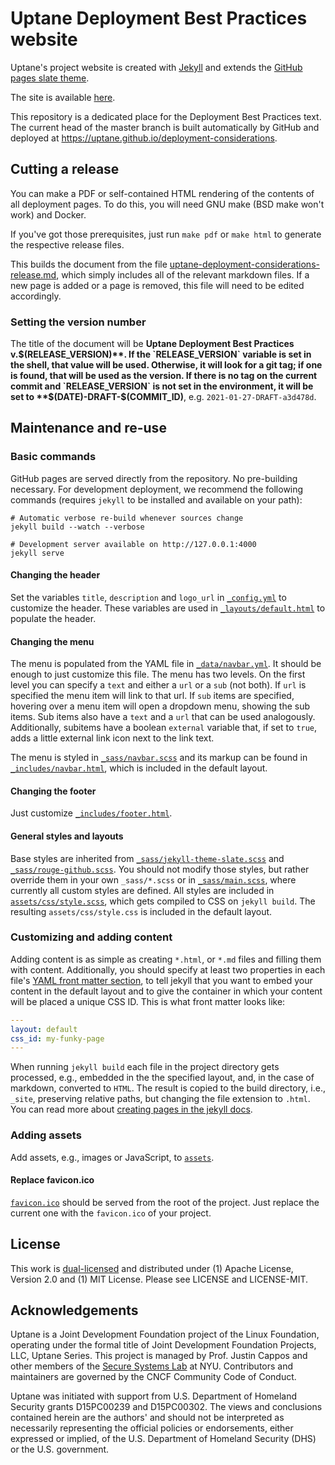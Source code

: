 # Uptane Deployment Best Practices website

Uptane's project website is created with [Jekyll](https://jekyllrb.com) and extends
the [GitHub pages slate theme](https://github.com/pages-themes/slate).

The site is available [here](https://uptane.github.io/).

This repository is a dedicated place for the Deployment Best Practices text. The current head of the master branch is built automatically by GitHub and deployed at https://uptane.github.io/deployment-considerations.

## Cutting a release

You can make a PDF or self-contained HTML rendering of the contents of all deployment pages. To do this, you will need GNU make (BSD make won't work) and Docker.

If you've got those prerequisites, just run `make pdf` or `make html` to generate the respective release files.

This builds the document from the file [uptane-deployment-considerations-release.md](uptane-deployment-considerations-release.md), which simply includes all of the relevant markdown files. If a new page is added or a page is removed, this file will need to be edited accordingly.

### Setting the version number

The title of the document will be **Uptane Deployment Best Practices v.$(RELEASE_VERSION)**. If the `RELEASE_VERSION` variable is set in the shell, that value will be used. Otherwise, it will look for a git tag; if one is found, that will be used as the version. If there is no tag on the current commit and `RELEASE_VERSION` is not set in the environment, it will be set to **$(DATE)-DRAFT-$(COMMIT_ID)**, e.g. `2021-01-27-DRAFT-a3d478d`.

## Maintenance and re-use

### Basic commands

GitHub pages are served directly from the repository. No pre-building necessary.
For development deployment, we recommend the following commands (requires
`jekyll` to be installed and available on your path):

```shell
# Automatic verbose re-build whenever sources change
jekyll build --watch --verbose

# Development server available on http://127.0.0.1:4000
jekyll serve
```

#### Changing the header

Set the variables `title`, `description` and `logo_url`  in
[`_config.yml`](_config.yml) to customize the header. These variables are used
in [`_layouts/default.html`](_layouts/default.html) to populate the header.

#### Changing the menu

The menu is populated from the YAML file in
[`_data/navbar.yml`](_data/navbar.yml). It should be enough to just customize
this file. The menu has two levels. On the first level you can specify a `text`
and either a `url` or a `sub` (not both). If `url` is specified the menu item
will link to that url. If `sub` items are specified, hovering over a menu item
will open a dropdown menu, showing the sub items.
Sub items also have a `text` and a `url` that can be used analogously.
Additionally, subitems have a boolean `external` variable that, if set to
`true`, adds a little external link icon next to the link text.

The menu is styled in [`_sass/navbar.scss`](_sass/navbar.scss) and its markup
can be found in [`_includes/navbar.html`](_includes/navbar.html), which is
included in the default layout.

#### Changing the footer

Just customize [`_includes/footer.html`](_includes/footer.html).

#### General styles and layouts

Base styles are inherited from
[`_sass/jekyll-theme-slate.scss`](_sass/jekyll-theme-slate.scss) and
[`_sass/rouge-github.scss`](_sass/rouge-github.scss). You should not modify
those styles, but rather override them in your own `_sass/*.scss` or
in [`_sass/main.scss`](_sass/main.scss), where currently all custom styles
are defined. All styles are included in
[`assets/css/style.scss`](assets/css/style.scss), which gets compiled to CSS on
`jekyll build`. The resulting `assets/css/style.css` is included in the default
layout.


### Customizing and adding content

Adding content is as simple as creating `*.html`, or `*.md` files and filling
them with content.
Additionally, you should specify at least two properties in each file's [YAML
front matter section](https://jekyllrb.com/docs/frontmatter/), to tell jekyll
that you want to embed your content in the default layout and to give the
container in which your content will be placed a unique CSS ID. This is what
front matter looks like:
```yaml
---
layout: default
css_id: my-funky-page
---
```

When running `jekyll build` each file in the project directory gets processed,
e.g., embedded in the the specified layout, and, in the case of markdown,
converted to `HTML`. The result is copied to the build directory, i.e., `_site`,
preserving relative paths, but changing the file extension to `.html`.
You can read more about [creating pages in the jekyll
docs](https://jekyllrb.com/docs/pages/).

### Adding assets

Add assets, e.g., images or JavaScript, to [`assets`](assets).

#### Replace favicon.ico

[`favicon.ico`](favicon.ico) should be served from the root of the project.
Just replace the current one with the `favicon.ico` of your project.

## License

This work is [dual-licensed](https://en.wikipedia.org/wiki/Multi-licensing) and
distributed under (1) Apache License, Version 2.0 and (1) MIT License.  Please
see LICENSE and LICENSE-MIT.

## Acknowledgements

Uptane is a Joint Development Foundation project of the Linux Foundation, operating under the formal title of Joint Development Foundation Projects, LLC, Uptane Series. This project is managed by Prof. Justin Cappos and other members of the [Secure Systems Lab](https://ssl.engineering.nyu.edu/) at NYU. Contributors and maintainers are governed by the CNCF Community Code of Conduct.

Uptane was initiated with support from U.S. Department of Homeland Security grants D15PC00239 and D15PC00302. The views and conclusions contained herein are the authors' and should not be interpreted as necessarily representing the official policies or endorsements,
either expressed or implied, of the U.S. Department of Homeland Security (DHS)
or the U.S. government.
